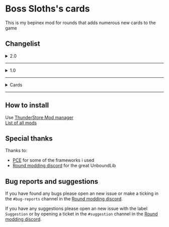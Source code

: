 # Boss Sloths's cards
This is my bepinex mod for rounds that adds numerous new cards to the game

## Changelist
<details>
<summary>2.0</summary>

- v2.2.0
    - New cards
        - Heist
        - Trading skills
    
    - Balancing changes
        - Quadratics now rare
        - Larcenist now rare
        - Fire hydrant now sets projectiles to 1
        - Flatpack munitions now common
        - Recycling day now common
        - Sluggish rounds now has +20% bullet gravity
        - Hazmat suit now common
        - Compacted shot -15% damage
        - Second gun changed

- v2.1.2
    - Fixed bugs
        - you would always have a bit of damage reduction
        - rolling thunder and splitting rounds would lag the game

- v2.1.1
    - Fixed bugs
        - pong not removing on round end
        - wrong color on stat in long fall boots
        - drum magazine not actually applying gravity

- v2.1.0
    - Balancing changes and tweaks
        - A lot of performance improvements
        - Attract has -50 recoil and -50 knockback instead 25 for both
        - Boing has +25 recoil
        - Bolt action bullets are red
        - Bulletproof has -15% attack speed
        - Compacted shot no longer gives ammo and instead gives more projectiles
        - Drum magazine has been fully changed
        - Elite sneakers gives jump height
        - Fire hydrant forces you to empty the entire clip
        - Foldable stock does 20% damage instead of 30%
        - Futuristic stock does 40% damage instead of 50% and has less reload time
        - Hazmat suit no longer automatically blocks bullet
        - Higher caliber has +30% damage instead of +25% and less movement speed
        - Le monk has +15% damage resistance instead of +20%
        - Long fall boots gives increased gravity
        - Quadratics has +10% bullet speed, -10% bullet gravity and -20% damage and will no longer plummet up in some cases
        - Repel has +50 recoil and +50 knockback instead 25 for both
        - Rolling thunder spawns red bullets
        - Sluggish rounds does +10 bounces instead of +15
        - Snap effect gives +10% health
        - Splitting rounds has -15% attack speed
        - Spread the love gives you +5 projectiles instead of +5 ammo
        - This way up gives +15% damage
        - Whale gives -50% movement speed instead of -60%
        - Wooden gives +0.2s reload time instead of +0.1s
    - New effect added for
        - Alpha
        - Omega
        - Sleight of hand
        - Morning coffee
        - Flatpack munitions
        - Pong
        - Rocket jump
        - Sloth
        - Eagle
  

- v2.0.1
    - Fixed pong double art and sometimes not spawning
  

- v2.0.0
    - 40 new cards
        - Alpha
        - Attract
        - Boing
        - BoltAction
        - BulletProofBullets
        - CompactedShot
        - DrumMagazine
        - Eagle
        - EliteSneakers
        - FireHydrant
        - FlatpackMunitions
        - FoldableStock
        - FuturisticStock
        - GetOverHere
        - HazmatSuit
        - HigherCaliber
        - LeMonk
        - LongFallBoots
        - MorningCoffee
        - Omega
        - OverclockedFlywheels
        - Pong
        - Quadratics
        - RecyclingDay
        - Repel
        - RocketJump
        - RollingThunder
        - SawbladeBullets
        - SecondGun
        - SleightOfHand
        - Sloth
        - SluggishRounds
        - SpinningDeath
        - SplittingRounds
        - SpreadTheLove
        - SquiresArmor
        - ThisWayUp
        - UnderDog
        - Whale
        - WoodenStock
    - Many bugfixes and changes
</details>

---
<details>
<summary>1.0</summary>

- v1.1.1
    - New dependency ModdingUtils


- v1.1.0
    - New cards
        - No thanks
        - Give me another
        - Hit me baby one more time
        - Snap effect
        - Knights armor
        - Kings armor
        - Thorns
    - Hotfixes/Changes
        - Added back larcenist
        - Sneeze buffed
        - Fixed copycat and random confringo
    - Fancy text on "random" cards
    - Credits menu


- v1.0.3
    - Removed larcenist for now


- v1.0.2
    - Bugfixes
        - Fixed larcenist and copycat could grab cards from previous round(Thanks Pykess for reporting this)
        - Fixed larcenist removing effects of some cards


- v1.0.1
    - Bugfixes
        - Fixed random confringo with deathmatch(Thanks TimeToGrind for reporting this)
        - Fixed Copycat and Larcenist with deathmatch


- v1.0.0
    - New cards
        - Mom get the camera
        - Random confringo
        - Larcenist
        - Copycat

    - Changes and bugfixes
        - Sneeze bullets no longer collide

---
- v0.1.0 First ThunderStore release
- v0.1.1 Splitted BSM to BSC and BST
- v0.1.2 Fixed bug where custom cards where not loaded
- v0.1.3 Fixed double jump
- v0.1.4 New dependency CardchoiceSpawnUniqueCardPatch

</details>

---
<details>
<summary>Cards</summary>

## Cards

---
### Copycat
Common card

Copy a random valid card from a random enemy

---
### Double jump
Common card  

Gives you the ability to double jump

---
### Give me another
Common card

Clone a random valid card you have

---
### Hit me baby one more time
Common card

Every second you take 10% damage, but when you get below 30% health you get all damage this card had done back(since last heal)

---
### Kings armor
Rare card

Gives you a set of regenerating kings armor to protect you from damage

---
### Knights armor
Uncommon card

Gives you a set of regenerating knight armor to protect you from damage

---
### Larcenist
Uncommon card

Steal the most recent valid card of a random enemy

---
### Mom get the camera
Common card

Do a 360 every 2s to get a boost

---
### No thanks
Uncommon card

Replace your most recent card with a random card

---
### Random confringo
Common card

Randomly explodes a part of the map every round after 5s

---
### Snap effect
Rare card

Randomly explodes a part of the map every 7s

---
### Sneeze
Rare card  

Makes you sneeze your bullet

---
### Thorns
Uncommon card

The enemy that hits you takes 20% of damage done to you

---
### Yang
Uncommon card  

Ups block stats

---
### Yeetus
Common card  

Gives some gun knockback

---
### Yin
Uncommon card  

Ups gun stats

---
### YingYang
Rare card  

Ups most stats  

---
##This list has not yet been updated

</details>

---
## How to install
Use [ThunderStore Mod manager](https://rounds.thunderstore.io/package/BossSloth/BSC/)  
[List of all mods](https://rounds.thunderstore.io/)

## Special thanks
Thanks to:
- [PCE](https://github.com/pdcook/PCE) for some of the frameworks i used 
- [Round modding discord](https://discord.gg/zUtsjXWeWk) for the great UnboundLib

## Bug reports and suggestions
If you have found any bugs please open an new issue or make a ticking in the `#bug-reports` channel in the [Round modding discord](https://discord.gg/zUtsjXWeWk).  
  
If you have any suggestions please open an new issue with the label `Suggestion` or by opening a ticket in the `#suggestion` channel in the [Round modding discord](https://discord.gg/zUtsjXWeWk).

